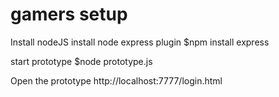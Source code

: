 gamers setup
============

Install nodeJS
install node express plugin
    $npm install express

start prototype
    $node prototype.js

Open the prototype 
   http://localhost:7777/login.html
   

